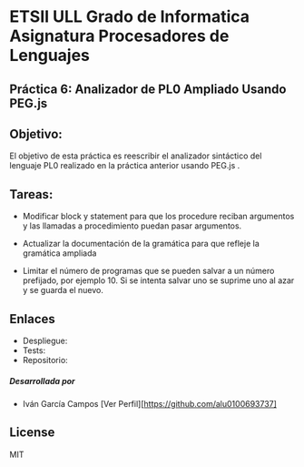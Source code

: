# ETSII ULL Grado de Informatica Asignatura Procesadores de Lenguajes

## Práctica 6: Analizador de PL0 Ampliado Usando PEG.js 

## Objetivo:

El objetivo de esta práctica es reescribir el analizador sintáctico del lenguaje PL0 realizado en la práctica anterior usando PEG.js .

## Tareas:


- Modificar block y statement para que los procedure reciban argumentos y las llamadas a procedimiento puedan pasar argumentos.

- Actualizar la documentación de la gramática para que refleje la gramática ampliada

- Limitar el número de programas que se pueden salvar a un número prefijado, por ejemplo 10. Si se intenta salvar uno se suprime uno al    azar y se guarda el nuevo.
    


Enlaces
--------------

- Despliegue: 
- Tests: 
- Repositorio: 
 


##### Desarrollada por

*  Iván García Campos  [Ver Perfil][https://github.com/alu0100693737]


License
----

MIT

[2]:https://github.com/alu0100693737

